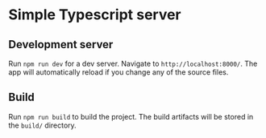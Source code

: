 # Simple Typescript server

## Development server

Run `npm run dev` for a dev server. Navigate to `http://localhost:8000/`. The app will automatically reload if you change any of the source files.

## Build

Run `npm run build` to build the project. The build artifacts will be stored in the `build/` directory.

